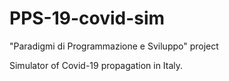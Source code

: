 # PPS-19-covid-sim
"Paradigmi di Programmazione e Sviluppo" project

Simulator of Covid-19 propagation in Italy.
